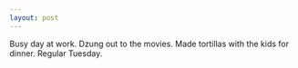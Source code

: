 ```yaml
---
layout: post
---
```


Busy day at work. Dzung out to the movies. Made tortillas with the kids for
dinner. Regular Tuesday.
